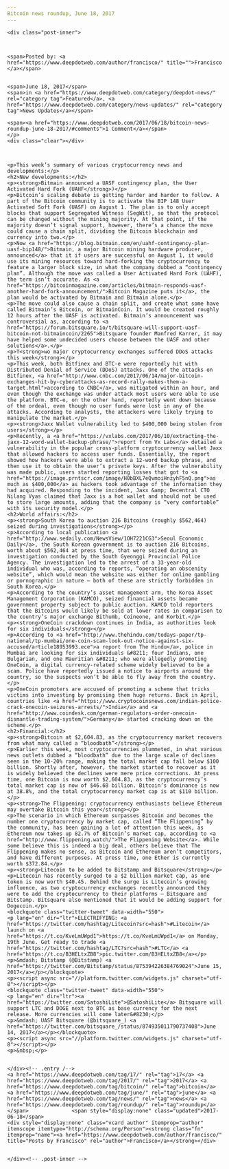 ```yaml
---
Bitcoin news roundup, June 18, 2017
---
```

<article class="post-listing post-20773 post type-post status-publish format-standard has-post-thumbnail hentry  tag-2684 tag-3676 tag-bitcoin tag-june tag-news tag-roundup">
    
    <div class="post-inner">
    
    
        
    <span>Posted by: <a href="https://www.deepdotweb.com/author/francisco/" title="">Francisco </a></span>
    
    
    <span>June 18, 2017</span>
    <span>in <a href="https://www.deepdotweb.com/category/deepdot-news/" rel="category tag">Featured</a>, <a href="https://www.deepdotweb.com/category/news-updates/" rel="category tag">News Updates</a></span>
    
    <span><a href="https://www.deepdotweb.com/2017/06/18/bitcoin-news-roundup-june-18-2017/#comments">1 Comment</a></span>
    </p>
    <div class="clear"></div>
    
    
    
    <p>This week’s summary of various cryptocurrency news and developments:</p>
    <h2>New developments:</h2>
    <p><strong>Bitmain announced a UASF contingency plan, the User Activated Hard Fork (UAHF</strong>)</p>
    <p>Bitcoin’s scaling debate is getting harder and harder to follow. A part of the Bitcoin community is to activate the BIP 148 User Activated Soft Fork (UASF) on August 1. The plan is to only accept blocks that support Segregated Witness (SegWit), so that the protocol can be changed without the mining majority. At that point, if the majority doesn’t signal support, however, there’s a chance the move could cause a chain split, dividing the Bitcoin blockchain and currency into two.</p>
    <p>Now <a href="https://blog.bitmain.com/en/uahf-contingency-plan-uasf-bip148/">Bitmain, a major Bitcoin mining hardware producer, announced</a> that it if users are successful on August 1, it would use its mining resources toward hard-forking the cryptocurrency to feature a larger block size, in what the company dubbed a “contingency plan”. Although the move was called a User Activated Hard Fork (UAHF), the term isn’t accurate. As <a href="https://bitcoinmagazine.com/articles/bitmain-responds-uasf-another-hard-fork-announcement/">Bitcoin Magazine puts it</a>, the plan would be activated by Bitmain and Bitmain alone.</p>
    <p>The move could also cause a chain split, and create what some have called Bitmain’s Bitcoin, or BitmainCoin. It would be created roughly 12 hours after the UASF is activated. Bitmain’s announcement was controversial as, according to <a href="https://forum.bitsquare.io/t/bitsquare-will-support-uasf-bitcoin-not-bitmaincoin/2265">Bitsquare founder Manfred Karrer, it may have helped some undecided users choose between the UASF and other solutions</a>.</p>
    <p>T<strong>wo major cryptocurrency exchanges suffered DDoS attacks this week</strong></p>
    <p>This week, both Bitfinex and BTC-e were reportedly hit with Distributed Denial of Service (DDoS) attacks. One of the attacks on Bitfinex, <a href="http://www.cnbc.com/2017/06/14/major-bitcoin-exchanges-hit-by-cyberattacks-as-record-rally-makes-them-a-target.html">according to CNBC</a>, was mitigated within an hour, and even though the exchange was under attack most users were able to use the platform. BTC-e, on the other hand, reportedly went down because of the ordeal, even though no user funds were lost in any of the attacks. According to analysts, the attackers were likely trying to manipulate the market.</p>
    <p><strong>Jaxx Wallet vulnerability led to $400,000 being stolen from users</strong></p>
    <p>Recently, a <a href="https://vxlabs.com/2017/06/10/extracting-the-jaxx-12-word-wallet-backup-phrase/">report from Vx Labs</a> detailed a vulnerability in the popular cross-platform cryptocurrency wallet Jaxx that allowed hackers to access user funds. Essentially, the report showed how hackers were able to extract a 12-word backup phrase, and then use it to obtain the user’s private keys. After the vulnerability was made public, users started reporting losses that got to <a href="https://image.prntscr.com/image/H0bBXL7eQvmoiHnzyhF5nQ.png">as much as $400,000</a> as hackers took advantage of the information they had acquired. Responding to the incident, Jaxx &amp; Decentral CTO Nilang Vyas claimed that Jaxx is a hot wallet and should not be used to store large amounts, adding that the company is “very comfortable” with its security model.</p>
    <h2>World affairs:</h2>
    <p><strong>South Korea to auction 216 Bitcoins (roughly $562,464) seized during investigations</strong></p>
    <p>According to local publication <a href="http://www.sedaily.com/NewsView/1OH7221CG3">Seoul Economic Daily</a>, the South Korean government is to auction 216 Bitcoins, worth about $562,464 at press time, that were seized during an investigation conducted by the South Gyeonggi Provincial Police Agency. The investigation led to the arrest of a 33-year-old individual who was, according to reports, “operating an obscenity website”, which would mean the website was either for online gambling or pornographic in nature – both of these are strictly forbidden in South Korea.</p>
    <p>According to the country’s asset management arm, the Korea Asset Management Corporation (KAMCO), seized financial assets became government property subject to public auction. KAMCO told reporters that the Bitcoins would likely be sold at lower rates in comparison to the country’s major exchange Bithumb, Coineone, and Korbit.</p>
    <p><strong>OneCoin crackdown continues in India, as authorities look for six individuals</strong></p>
    <p>According to <a href="http://www.thehindu.com/todays-paper/tp-national/tp-mumbai/one-coin-scam-look-out-notice-against-six-accused/article18953993.ece">a report from The Hindu</a>, police in Mumbai are looking for six individuals &#8211; four Indians, one Bulgarian, and one Mauritian &#8211; who were allegedly promoting OneCoin, a digital currency-related scheme widely believed to be a scam. Police have reportedly issued a notice to airports around the country, so the suspects won’t be able to fly away from the country.</p>
    <p>OneCoin promoters are accused of promoting a scheme that tricks victims into investing by promising them huge returns. Back in April, countries like <a href="https://www.cryptocoinsnews.com/indian-police-crack-onecoin-seizures-arrests/">India</a> and <a href="http://www.coindesk.com/german-regulators-order-onecoin-dismantle-trading-system/">Germany</a> started cracking down on the scheme.</p>
    <h2>Financial:</h2>
    <p><strong>Bitcoin at $2,604.83, as the cryptocurrency market recovers from what many called a “bloodbath”</strong></p>
    <p>Earlier this week, most cryptocurrencies plummeted, in what various news outlets dubbed a “bloodbath” due to the large scale of declines seen in the 10-20% range, making the total market cap fall below $100 billion. Shortly after, however, the market started to recover as it is widely believed the declines were mere price corrections. At press time, one Bitcoin is now worth $2,604.83, as the cryptocurrency’s total market cap is now of $46.68 billion. Bitcoin’s dominance is now at 38.8%, and the total cryptocurrency market cap is at $110 billion.</p>
    <p><strong>The Flippening: cryptocurrency enthusiasts believe Ethereum may overtake Bitcoin this year</strong></p>
    <p>The scenario in which Ethereum surpasses Bitcoin and becomes the number one cryptocurrency by market cap, called “The Flippening” by the community, has been gaining a lot of attention this week, as Ethereum now takes up 82.7% of Bitcoin’s market cap, according to <a href="http://www.flippening.watch/">The Flippening Website</a>. While some believe this is indeed a big deal, others believe that The Flippening makes no sense, as Bitcoin and Ethereum aren’t competitors, and have different purposes. At press time, one Ether is currently worth $372.84.</p>
    <p><strong>Litecoin to be added to Bitstamp and Bitsquare</strong></p>
    <p>Litecoin has recently surged to a $2 billion market cap, as one token is now worth $40.45. Behind the surge is Litecoin’s growing influence, as two cryptocurrency exchanges recently announced they were to add the cryptocurrency to their platforms – Bitsquare and Bitstamp. Bitsquare also mentioned that it would be adding support for Dogecoin.</p>
    <blockquote class="twitter-tweet" data-width="550">
    <p lang="en" dir="ltr">ELECTRIFYING: <a href="https://twitter.com/hashtag/Litecoin?src=hash">#Litecoin</a> launch on <a href="https://t.co/KveLmUWpd1">https://t.co/KveLmUWpd1</a> on Monday, 19th June. Get ready to trade <a href="https://twitter.com/hashtag/LTC?src=hash">#LTC</a> <a href="https://t.co/B3HELtxZB8">pic.twitter.com/B3HELtxZB8</a></p>
    <p>&mdash; Bitstamp (@Bitstamp) <a href="https://twitter.com/Bitstamp/status/875394226384769024">June 15, 2017</a></p></blockquote>
    <p><script async src="//platform.twitter.com/widgets.js" charset="utf-8"></script></p>
    <blockquote class="twitter-tweet" data-width="550">
    <p lang="en" dir="ltr"><a href="https://twitter.com/SatoshiLite">@SatoshiLite</a> Bitsquare will support LTC and DOGE next to BTC as base currency for the next release. More currencies will come later&#8230;</p>
    <p>&mdash; UASF Bitsquare (@bitsquare_) <a href="https://twitter.com/bitsquare_/status/874935011790737408">June 14, 2017</a></p></blockquote>
    <p><script async src="//platform.twitter.com/widgets.js" charset="utf-8"></script></p>
    <p>&nbsp;</p>
    
    
    </div><!-- .entry /-->
    <a href="https://www.deepdotweb.com/tag/17/" rel="tag">17</a> <a href="https://www.deepdotweb.com/tag/2017/" rel="tag">2017</a> <a href="https://www.deepdotweb.com/tag/bitcoin/" rel="tag">bitcoin</a> <a href="https://www.deepdotweb.com/tag/june/" rel="tag">june</a> <a href="https://www.deepdotweb.com/tag/news/" rel="tag">news</a> <a href="https://www.deepdotweb.com/tag/roundup/" rel="tag">roundup</a></span>				<span style="display:none" class="updated">2017-06-18</span>
    <div style="display:none" class="vcard author" itemprop="author" itemscope itemtype="http://schema.org/Person"><strong class="fn" itemprop="name"><a href="https://www.deepdotweb.com/author/francisco/" title="Posts by Francisco" rel="author">Francisco</a></strong></div>
    
    
    </div><!-- .post-inner -->
</article><!-- .post-listing -->

